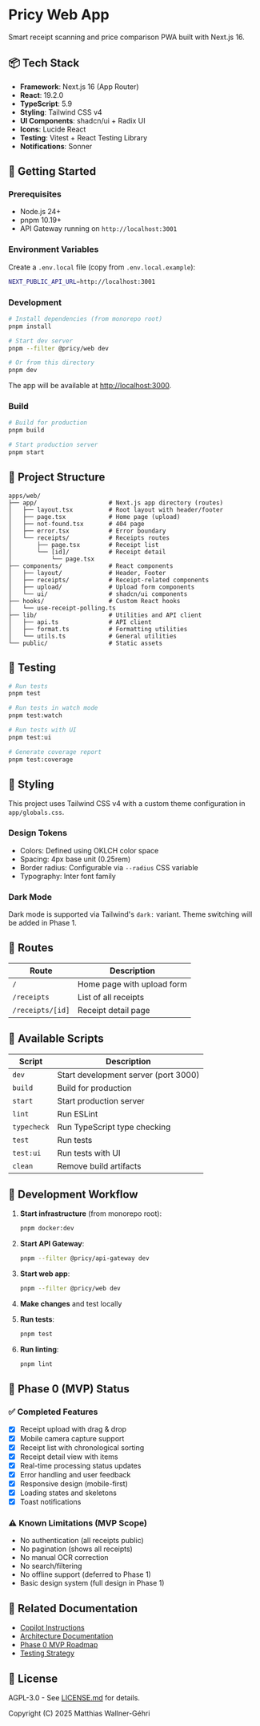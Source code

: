# Pricy Web App

Smart receipt scanning and price comparison PWA built with Next.js 16.

## 📦 Tech Stack

- **Framework**: Next.js 16 (App Router)
- **React**: 19.2.0
- **TypeScript**: 5.9
- **Styling**: Tailwind CSS v4
- **UI Components**: shadcn/ui + Radix UI
- **Icons**: Lucide React
- **Testing**: Vitest + React Testing Library
- **Notifications**: Sonner

## 🚀 Getting Started

### Prerequisites

- Node.js 24+
- pnpm 10.19+
- API Gateway running on `http://localhost:3001`

### Environment Variables

Create a `.env.local` file (copy from `.env.local.example`):

```bash
NEXT_PUBLIC_API_URL=http://localhost:3001
```

### Development

```bash
# Install dependencies (from monorepo root)
pnpm install

# Start dev server
pnpm --filter @pricy/web dev

# Or from this directory
pnpm dev
```

The app will be available at [http://localhost:3000](http://localhost:3000).

### Build

```bash
# Build for production
pnpm build

# Start production server
pnpm start
```

## 📁 Project Structure

```
apps/web/
├── app/                    # Next.js app directory (routes)
│   ├── layout.tsx          # Root layout with header/footer
│   ├── page.tsx            # Home page (upload)
│   ├── not-found.tsx       # 404 page
│   ├── error.tsx           # Error boundary
│   └── receipts/           # Receipts routes
│       ├── page.tsx        # Receipt list
│       └── [id]/           # Receipt detail
│           └── page.tsx
├── components/             # React components
│   ├── layout/             # Header, Footer
│   ├── receipts/           # Receipt-related components
│   ├── upload/             # Upload form components
│   └── ui/                 # shadcn/ui components
├── hooks/                  # Custom React hooks
│   └── use-receipt-polling.ts
├── lib/                    # Utilities and API client
│   ├── api.ts              # API client
│   ├── format.ts           # Formatting utilities
│   └── utils.ts            # General utilities
└── public/                 # Static assets
```

## 🧪 Testing

```bash
# Run tests
pnpm test

# Run tests in watch mode
pnpm test:watch

# Run tests with UI
pnpm test:ui

# Generate coverage report
pnpm test:coverage
```

## 🎨 Styling

This project uses Tailwind CSS v4 with a custom theme configuration in `app/globals.css`.

### Design Tokens

- Colors: Defined using OKLCH color space
- Spacing: 4px base unit (0.25rem)
- Border radius: Configurable via `--radius` CSS variable
- Typography: Inter font family

### Dark Mode

Dark mode is supported via Tailwind's `dark:` variant. Theme switching will be added in Phase 1.

## 📱 Routes

| Route            | Description                |
| ---------------- | -------------------------- |
| `/`              | Home page with upload form |
| `/receipts`      | List of all receipts       |
| `/receipts/[id]` | Receipt detail page        |

## 🔧 Available Scripts

| Script      | Description                          |
| ----------- | ------------------------------------ |
| `dev`       | Start development server (port 3000) |
| `build`     | Build for production                 |
| `start`     | Start production server              |
| `lint`      | Run ESLint                           |
| `typecheck` | Run TypeScript type checking         |
| `test`      | Run tests                            |
| `test:ui`   | Run tests with UI                    |
| `clean`     | Remove build artifacts               |

## 🚦 Development Workflow

1. **Start infrastructure** (from monorepo root):

   ```bash
   pnpm docker:dev
   ```

2. **Start API Gateway**:

   ```bash
   pnpm --filter @pricy/api-gateway dev
   ```

3. **Start web app**:

   ```bash
   pnpm --filter @pricy/web dev
   ```

4. **Make changes** and test locally

5. **Run tests**:

   ```bash
   pnpm test
   ```

6. **Run linting**:
   ```bash
   pnpm lint
   ```

## 🎯 Phase 0 (MVP) Status

### ✅ Completed Features

- [x] Receipt upload with drag & drop
- [x] Mobile camera capture support
- [x] Receipt list with chronological sorting
- [x] Receipt detail view with items
- [x] Real-time processing status updates
- [x] Error handling and user feedback
- [x] Responsive design (mobile-first)
- [x] Loading states and skeletons
- [x] Toast notifications

### ⚠️ Known Limitations (MVP Scope)

- No authentication (all receipts public)
- No pagination (shows all receipts)
- No manual OCR correction
- No search/filtering
- No offline support (deferred to Phase 1)
- Basic design system (full design in Phase 1)

## 🔗 Related Documentation

- [Copilot Instructions](../../.github/copilot-instructions.md)
- [Architecture Documentation](../../docs/architecture.md)
- [Phase 0 MVP Roadmap](../../docs/phases/phase-0-mvp/)
- [Testing Strategy](../../docs/guides/testing-strategy.md)

## 📄 License

AGPL-3.0 - See [LICENSE.md](../../LICENSE.md) for details.

Copyright (C) 2025 Matthias Wallner-Géhri
